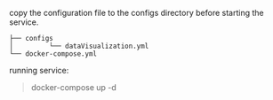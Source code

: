 
copy the configuration file to the configs directory before starting the service.

```
├── configs
│         └── dataVisualization.yml
└── docker-compose.yml
```

running service:

> docker-compose up -d
